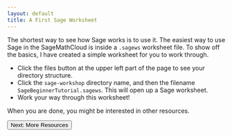 ```yaml
---
layout: default
title: A First Sage Worksheet
---
```


The shortest way to see how Sage works is to use it. The easiest way to use Sage
in the SageMathCloud is inside a `.sagews` worksheet file. To show off the basics,
I have created a simple worksheet for you to work through.

- Click the files button at the upper left part of the page to see your directory structure.
- Click the `sage-workshop` directory name, and then the filename `SageBeginnerTutorial.sagews`.
  This will open up a Sage worksheet.
- Work your way through this worksheet!

When you are done, you might be interested in other resources.

<div class="btn-group">
  <a href="{{site.baseurl}}/more-resources/">
  <button type="button" class="btn-primary btn-lg">
  Next: More Resources
  </button>
  </div>
  </a>
</div>


<p><br /></p>
